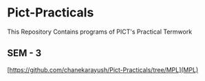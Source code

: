 # Pict-Practicals
 This Repository Contains programs of PICT's Practical Termwork
## SEM - 3
[https://github.com/chanekarayush/Pict-Practicals/tree/MPL](MPL)
